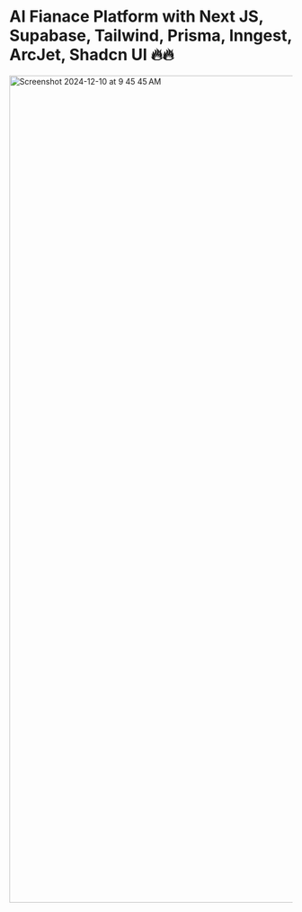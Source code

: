 # AI Fianace Platform with Next JS, Supabase, Tailwind, Prisma, Inngest, ArcJet, Shadcn UI 🔥🔥

<img width="1470" alt="Screenshot 2024-12-10 at 9 45 45 AM" src="https://github.com/user-attachments/assets/1bc50b85-b421-4122-8ba4-ae68b2b61432">
